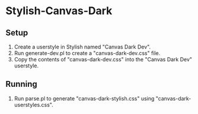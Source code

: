 # Stylish-Canvas-Dark

## Setup

1. Create a userstyle in Stylish named "Canvas Dark Dev".
2. Run generate-dev.pl to create a "canvas-dark-dev.css" file.
3. Copy the contents of "canvas-dark-dev.css" into the "Canvas Dark Dev" userstyle.


## Running

1. Run parse.pl to generate "canvas-dark-stylish.css" using "canvas-dark-userstyles.css".
